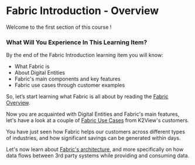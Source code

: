 # Fabric Introduction - Overview

Welcome to the first section of this course !

 

### What Will You Experience In This Learning Item?

By the end of the Fabric Introduction learning item you will know:

- What Fabric is
- About Digital Entities
- Fabric's main components and key features
- Fabric use cases through customer examples



So, let’s start learning what Fabric is all about by reading the [Fabric Overview](/articles/01_fabric_overview/01_what%20is%20fabric.md).

Now you are acquainted with Digital Entities and Fabric's main features, let's have a look at a couple of [Fabric Use Cases](/academy/Training_Level_1/01_Fabric_Introduction/1_5_Fabric_UseCases.md) from K2View's customers.

You have just seen how Fabric helps our customers across different types of industries, and how significant savings can be generated within days.

Let's now learn about [Fabric's architecture](/academy/Training_Level_1/02_Fabric_Architecture/2_1_FabricArchitectureOverview.md), and more specifically on how data flows between 3rd party systems while providing and consuming data.
